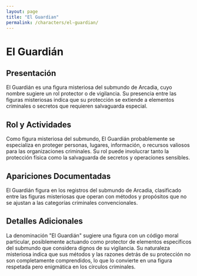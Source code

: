 ```yaml
---
layout: page
title: "El Guardian"
permalink: /characters/el-guardian/
---
```


# El Guardián

## Presentación
El Guardián es una figura misteriosa del submundo de Arcadia, cuyo nombre sugiere un rol protector o de vigilancia. Su presencia entre las figuras misteriosas indica que su protección se extiende a elementos criminales o secretos que requieren salvaguarda especial.

## Rol y Actividades
Como figura misteriosa del submundo, El Guardián probablemente se especializa en proteger personas, lugares, información, o recursos valiosos para las organizaciones criminales. Su rol puede involucrar tanto la protección física como la salvaguarda de secretos y operaciones sensibles.

## Apariciones Documentadas
El Guardián figura en los registros del submundo de Arcadia, clasificado entre las figuras misteriosas que operan con métodos y propósitos que no se ajustan a las categorías criminales convencionales.

## Detalles Adicionales
La denominación "El Guardián" sugiere una figura con un código moral particular, posiblemente actuando como protector de elementos específicos del submundo que considera dignos de su vigilancia. Su naturaleza misteriosa indica que sus métodos y las razones detrás de su protección no son completamente comprendidos, lo que lo convierte en una figura respetada pero enigmática en los círculos criminales.